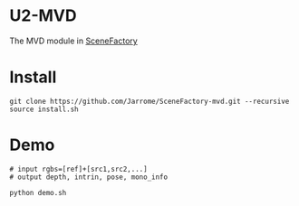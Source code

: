 # U2-MVD
The MVD module in [SceneFactory](https://github.com/Jarrome/SceneFactory)

# Install
```
git clone https://github.com/Jarrome/SceneFactory-mvd.git --recursive
source install.sh
```

# Demo
```
# input rgbs=[ref]+[src1,src2,...]
# output depth, intrin, pose, mono_info

python demo.sh 
```
